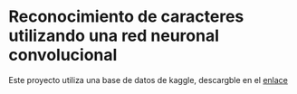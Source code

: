 # Reconocimiento de caracteres utilizando una red neuronal convolucional

Este proyecto utiliza una base de datos de kaggle, descargble en el [enlace](https://www.kaggle.com/datasets/sachinpatel21/az-handwritten-alphabets-in-csv-format)
